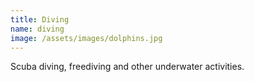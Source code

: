 ```yaml
---
title: Diving
name: diving
image: /assets/images/dolphins.jpg
---
```

Scuba diving, freediving and other underwater activities.